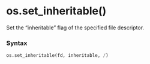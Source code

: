 # os.set_inheritable()

Set the “inheritable” flag of the specified file descriptor.

### Syntax

```python
os.set_inheritable(fd, inheritable, /)
```